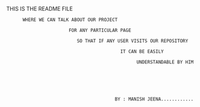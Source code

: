 THIS IS THE README FILE 

          WHERE WE CAN TALK ABOUT OUR PROJECT

	                       FOR ANY PARTICULAR PAGE

			                  SO THAT IF ANY USER VISITS OUR REPOSITORY 

					                          IT CAN BE EASILY 

						                            UNDERSTANDABLE BY HIM 

							                                




											BY : MANISH JEENA............
